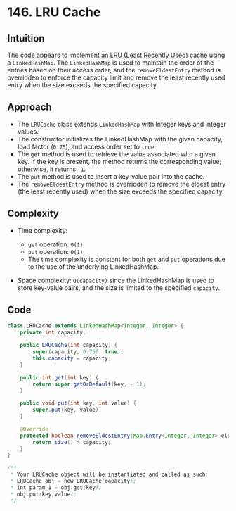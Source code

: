# 146. LRU Cache

## Intuition

The code appears to implement an LRU (Least Recently Used) cache using a `LinkedHashMap`. The `LinkedHashMap` is used to maintain the order of the entries based on their access order, and the `removeEldestEntry` method is overridden to enforce the capacity limit and remove the least recently used entry when the size exceeds the specified capacity.

## Approach

- The `LRUCache` class extends `LinkedHashMap` with Integer keys and Integer values.
- The constructor initializes the LinkedHashMap with the given capacity, load factor (`0.75`), and access order set to `true`.
- The `get` method is used to retrieve the value associated with a given key. If the key is present, the method returns the corresponding value; otherwise, it returns `-1`.
- The `put` method is used to insert a key-value pair into the cache.
- The `removeEldestEntry` method is overridden to remove the eldest entry (the least recently used) when the size exceeds the specified capacity.

## Complexity

- Time complexity:

  - `get` operation: `O(1)`
  - `put` operation: `O(1)`
  - The time complexity is constant for both `get` and `put` operations due to the use of the underlying LinkedHashMap.

- Space complexity: `O(capacity)` since the LinkedHashMap is used to store key-value pairs, and the size is limited to the specified `capacity`.

## Code

```java
class LRUCache extends LinkedHashMap<Integer, Integer> {
    private int capacity;

    public LRUCache(int capacity) {
        super(capacity, 0.75f, true);
        this.capacity = capacity;
    }

    public int get(int key) {
        return super.getOrDefault(key, - 1);
    }

    public void put(int key, int value) {
        super.put(key, value);
    }

    @Override
    protected boolean removeEldestEntry(Map.Entry<Integer, Integer> eldest) {
        return size() > capacity;
    }
}

/**
 * Your LRUCache object will be instantiated and called as such:
 * LRUCache obj = new LRUCache(capacity);
 * int param_1 = obj.get(key);
 * obj.put(key,value);
 */
```
